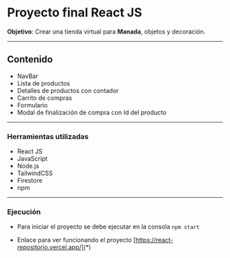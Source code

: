 # Proyecto final React JS

**Objetivo**: Crear una tienda virtual para **Manada**, objetos y decoración.

-------------------------------------

## Contenido

- NavBar
- Lista de productos
- Detalles de productos con contador 
- Carrito de compras 
- Formulario 
- Modal de finalización de compra con Id del producto

------------------------------------

### Herramientas utilizadas

- React JS
- JavaScript
- Node.js
- TailwindCSS
- Firestore
- npm

------------------------------------

### Ejecución

- Para iniciar el proyecto se debe ejecutar en la consola `npm start`

- Enlace para ver funcionando el proyecto [https://react-repositorio.vercel.app/](*)
